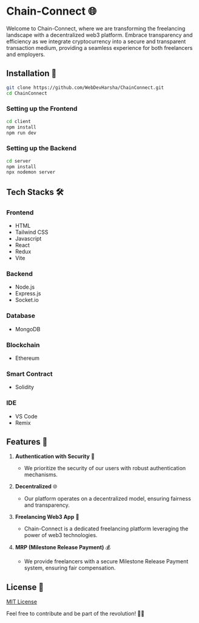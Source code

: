 # Chain-Connect 🌐

Welcome to Chain-Connect, where we are transforming the freelancing landscape with a decentralized web3 platform. Embrace transparency and efficiency as we integrate cryptocurrency into a secure and transparent transaction medium, providing a seamless experience for both freelancers and employers.

## Installation 🚀

```bash
git clone https://github.com/WebDevHarsha/ChainConnect.git
cd ChainConnect
```

### Setting up the Frontend

```bash
cd client
npm install
npm run dev
```

### Setting up the Backend

```bash
cd server
npm install
npx nodemon server
```

## Tech Stacks 🛠️

### Frontend 
- HTML
- Tailwind CSS
- Javascript
- React
- Redux
- Vite

### Backend
- Node.js
- Express.js
- Socket.io

### Database
- MongoDB

### Blockchain
- Ethereum

### Smart Contract
- Solidity

### IDE 
- VS Code
- Remix

## Features 🚀

1. **Authentication with Security** 🔐
   - We prioritize the security of our users with robust authentication mechanisms.

2. **Decentralized** 🌐
   - Our platform operates on a decentralized model, ensuring fairness and transparency.

3. **Freelancing Web3 App** 💼
   - Chain-Connect is a dedicated freelancing platform leveraging the power of web3 technologies.

4. **MRP (Milestone Release Payment)** 💰
   - We provide freelancers with a secure Milestone Release Payment system, ensuring fair compensation.

## License 📄

[MIT License](https://choosealicense.com/licenses/mit/)

Feel free to contribute and be part of the revolution! 🚀✨
